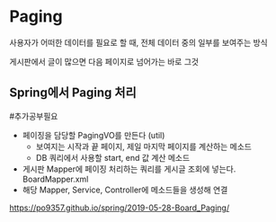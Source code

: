 # Paging

사용자가 어떠한 데이터를 필요로 할 때, 전체 데이터 중의 일부를 보여주는 방식

게시판에서 글이 많으면 다음 페이지로 넘어가는 바로 그것
    
## Spring에서 Paging 처리
#추가공부필요

-   페이징을 담당할 PagingVO를 만든다 (util)
	-   보여지는 시작과 끝 페이지, 제일 마지막 페이지를 계산하는 메소드
	-   DB 쿼리에서 사용할 start, end 값 계산 메소드
-   게시판 Mapper에 페이징 처리하는 쿼리를 게시글 조회에 넣는다. BoardMapper.xml
-   해당 Mapper, Service, Controller에 메소드들을 생성해 연결

https://po9357.github.io/spring/2019-05-28-Board_Paging/
